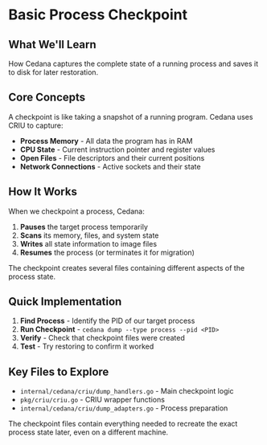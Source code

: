 # Basic Process Checkpoint

## What We'll Learn
How Cedana captures the complete state of a running process and saves it to disk for later restoration.

## Core Concepts

A checkpoint is like taking a snapshot of a running program. Cedana uses CRIU to capture:
- **Process Memory** - All data the program has in RAM
- **CPU State** - Current instruction pointer and register values
- **Open Files** - File descriptors and their current positions
- **Network Connections** - Active sockets and their state

## How It Works

When we checkpoint a process, Cedana:
1. **Pauses** the target process temporarily
2. **Scans** its memory, files, and system state
3. **Writes** all state information to image files
4. **Resumes** the process (or terminates it for migration)

The checkpoint creates several files containing different aspects of the process state.

## Quick Implementation

1. **Find Process** - Identify the PID of our target process
2. **Run Checkpoint** - `cedana dump --type process --pid <PID>`
3. **Verify** - Check that checkpoint files were created
4. **Test** - Try restoring to confirm it worked

## Key Files to Explore
- `internal/cedana/criu/dump_handlers.go` - Main checkpoint logic
- `pkg/criu/criu.go` - CRIU wrapper functions
- `internal/cedana/criu/dump_adapters.go` - Process preparation

The checkpoint files contain everything needed to recreate the exact process state later, even on a different machine.
